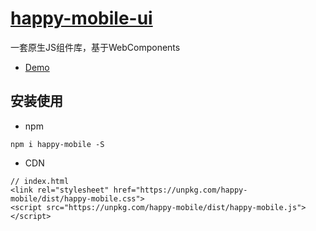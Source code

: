 
# [happy-mobile-ui](https://github.com/hzb1/happy-mobile)
一套原生JS组件库，基于WebComponents
- [Demo](https://hzb1.github.io/happy-mobile/example/js/dist)

## 安装使用
- npm
```
npm i happy-mobile -S
```
- CDN
```
// index.html
<link rel="stylesheet" href="https://unpkg.com/happy-mobile/dist/happy-mobile.css">
<script src="https://unpkg.com/happy-mobile/dist/happy-mobile.js"></script>
```
